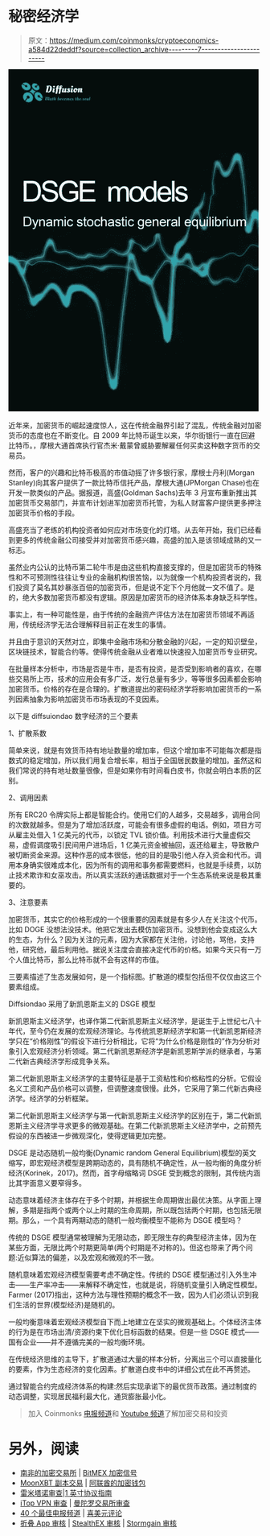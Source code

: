 # 秘密经济学

> 原文：<https://medium.com/coinmonks/cryptoeconomics-a584d22deddf?source=collection_archive---------7----------------------->

![](img/6b3a0d374ab1d673f45d4056a034039a.png)

近年来，加密货币的崛起速度惊人，这在传统金融界引起了混乱，传统金融对加密货币的态度也在不断变化。自 2009 年比特币诞生以来，华尔街银行一直在回避比特币。，摩根大通首席执行官杰米·戴蒙曾威胁要解雇任何买卖这种数字货币的交易员。

然而，客户的兴趣和比特币极高的市值动摇了许多银行家，摩根士丹利(Morgan Stanley)向其客户提供了一款比特币信托产品，摩根大通(JPMorgan Chase)也在开发一款类似的产品。据报道，高盛(Goldman Sachs)去年 3 月宣布重新推出其加密货币交易部门，并宣布计划进军加密货币托管，为私人财富客户提供更多押注加密货币价格的手段。

高盛充当了老练的机构投资者如何应对市场变化的灯塔。从去年开始，我们已经看到更多的传统金融公司接受并对加密货币感兴趣，高盛的加入是该领域成熟的又一标志。

虽然业内公认的比特币第二轮牛市是由这些机构直接支撑的，但是加密货币的特殊性和不可预测性往往让专业的金融机构很苦恼，以为就像一个机构投资者说的，我们投资了莫名其妙暴涨百倍的加密货币，但是说不定下个月他就一文不值了。是的，绝大多数加密货币都没有逻辑。原因是加密货币的经济体系本身缺乏科学性。

事实上，有一种可能性是，由于传统的金融资产评估方法在加密货币领域不再适用，传统经济学无法合理解释目前正在发生的事情。

并且由于意识的天然对立，即集中金融市场和分散金融的兴起，一定的知识壁垒，区块链技术，智能合约等。使得传统金融从业者难以快速投入加密货币专业研究。

在批量样本分析中，市场是否是牛市，是否有投资，是否受到影响者的喜欢，在哪些交易所上市，技术的应用会有多广泛，发行总量有多少，等等很多因素都会影响加密货币。价格的存在是合理的。扩散道提出的密码经济学将影响加密货币的一系列因素抽象为影响加密货币市场表现的不变因素。

以下是 diffsuiondao 数字经济的三个要素

1、扩散系数

简单来说，就是有效货币持有地址数量的增加率，但这个增加率不可能每次都是指数式的稳定增加，所以我们用复合增长率，相当于全国居民数量的增加。虽然这和我们常说的持有地址数量很像，但是如果你有时间看白皮书，你就会明白本质的区别。

2、调用因素

所有 ERC20 令牌实际上都是智能合约。使用它们的人越多，交易越多，调用合同的次数就越多。但是为了增加活跃度，可能会有很多虚假的电话。例如，项目方可从雇主处借入 1 亿美元的代币，以锁定 TVL 锁价值。利用技术进行大量虚假交易，虚假调度吸引民间用户进场后，1 亿美元资金被抽回，返还给雇主，导致散户被切断资金来源。这种作恶的成本很低，他的目的是吸引他人存入资金和代币。调用本身确实很难成本化，因为所有的调用和事务都需要燃料，也就是手续费，以防止技术欺诈和女巫攻击。所以真实活跃的通话数据对于一个生态系统来说是极其重要的。

3、注意要素

加密货币，其实它的价格形成的一个很重要的因素就是有多少人在关注这个代币。比如 DOGE 没想法没技术。他把它发出去模仿加密货币。没想到他会变成这么大的生态，为什么？因为关注的元素，因为大家都在关注他，讨论他，骂他，支持他，研究他，最后利用他。据说关注度会直接决定代币的价格。如果今天只有一万个人值比特币，那么比特币就不会有这样的市值。

三要素描述了生态发展如何，是一个指标图。扩散道的模型包括但不仅仅由这三个要素组成。

Diffsiondao 采用了新凯恩斯主义的 DSGE 模型

新凯恩斯主义经济学，也译作第二代新凯恩斯主义经济学，是诞生于上世纪七八十年代，至今仍在发展的宏观经济理论。与传统凯恩斯经济学和第一代新凯恩斯经济学只在“价格刚性”的假设下进行分析相比，它将“为什么价格是刚性的”作为分析对象引入宏观经济分析领域。第二代新凯恩斯经济学是新凯恩斯学派的继承者，与第二代新古典经济学形成竞争关系。

第二代新凯恩斯主义经济学的主要特征是基于工资粘性和价格粘性的分析。它假设名义工资和产品价格可以调整，但调整速度很慢。此外，它采用了第二代新古典经济学。经济学的分析框架。

第二代新凯恩斯主义经济学与第一代新凯恩斯主义经济学的区别在于，第二代新凯恩斯主义经济学寻求更多的微观基础。在第二代新凯恩斯主义经济学中，之前预先假设的东西被进一步微观深化，使得逻辑更加完整。

DSGE 是动态随机一般均衡(Dynamic random General Equilibrium)模型的英文缩写，即宏观经济模型是跨期动态的，具有随机不确定性，从一般均衡的角度分析经济(Korinek，2017)。然而，首字母缩略词 DSGE 受到概念的限制，其传统内涵比其字面意义要窄得多。

动态意味着经济主体存在于多个时期，并根据生命周期做出最优决策。从字面上理解，多期是指两个或两个以上时期的生命周期，所以既包括两个时期，也包括无限期。那么，一个具有两期动态的随机一般均衡模型不能称为 DSGE 模型吗？

传统的 DSGE 模型通常被理解为无限动态，即无限生存的典型经济主体，因为在某些方面，无限比两个时期更简单(两个时期是不对称的)。但这也带来了两个问题:近似算法的偏差，以及宏观和微观的不一致。

随机意味着宏观经济模型需要考虑不确定性。传统的 DSGE 模型通过引入外生冲击——生产率冲击——来解释不确定性，也就是说，将随机变量引入确定性模型。Farmer (2017)指出，这种方法与理性预期的概念不一致，因为人们必须认识到我们生活的世界(模型经济)是随机的。

一般均衡意味着宏观经济模型自下而上地建立在坚实的微观基础上。个体经济主体的行为是在市场出清/资源约束下优化目标函数的结果。但是一些 DSGE 模式——国有企业——并不遵循完美的一般均衡环境。

在传统经济思维的主导下，扩散道通过大量的样本分析，分离出三个可以直接量化的要素，作为生态经济的变化因素。扩散道白皮书中的详细公式在此不再赘述。

通过智能合约完成经济体系的构建:然后实现承诺下的最优货币政策。通过制度的动态调整，实现居民福利最大化，通货膨胀最小化。

> 加入 Coinmonks [电报频道](https://t.me/coincodecap)和 [Youtube 频道](https://www.youtube.com/c/coinmonks/videos)了解加密交易和投资

# 另外，阅读

*   [南非的加密交易所](https://coincodecap.com/crypto-exchanges-in-south-africa) | [BitMEX 加密信号](https://coincodecap.com/bitmex-crypto-signals)
*   [MoonXBT 副本交易](https://coincodecap.com/moonxbt-copy-trading) | [阿联酋的加密钱包](https://coincodecap.com/crypto-wallets-in-uae)
*   [雷米塔诺审查](https://coincodecap.com/remitano-review)|[1 英寸协议指南](https://coincodecap.com/1inch)
*   [iTop VPN 审查](https://coincodecap.com/itop-vpn-review) | [曼陀罗交易所审查](https://coincodecap.com/mandala-exchange-review)
*   [40 个最佳电报频道](https://coincodecap.com/best-telegram-channels) | [喜美元评论](https://coincodecap.com/hi-dollar-review)
*   [折叠 App 审核](https://coincodecap.com/fold-app-review) | [StealthEX 审核](/coinmonks/stealthex-review-396c67309988) | [Stormgain 审核](https://coincodecap.com/stormgain-review)